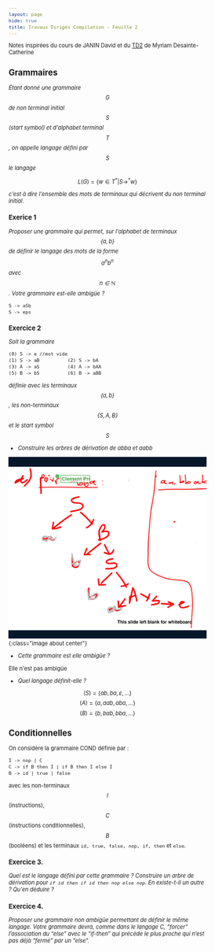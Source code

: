 ```yaml
---
layout: page
hide: true
title: Travaux Dirigés Compilation - Feuille 2
---
```

<script type="text/javascript" async
  src="https://cdn.mathjax.org/mathjax/latest/MathJax.js?config=TeX-MML-AM_CHTML">
</script>

Notes inspirées du cours de JANIN David et du [TD2](https://moodle.bordeaux-inp.fr/pluginfile.php/151721/mod_resource/content/1/td2.pdf) de Myriam Desainte-Catherine 

<style>
html {
 zoom: 0.80;
}
</style>

## Grammaires 

*Étant donné une grammaire $$G$$ de non terminal initial $$S$$ (start symbol) et
d'alphabet terminal $$T$$, on appelle langage défini par $$S$$ le langage* 

$$L(G)=\{w \in T^\ast \vert S \rightarrow^\ast w\}$$

*c'est à dire l'ensemble des mots de terminaux qui décrivent du non terminal
initial*.

### Exerice 1

*Proposer une grammaire qui permet, sur l'alphabet de terminaux $$\{a,b\}$$ de
définir le langage des mots de la forme $$a^n b^n$$ avec $$n \in \mathbb{N}$$.
Votre grammaire est-elle ambigüe ?*

```
S -> aSb
S -> eps
```

### Exercice 2

*Soit la grammaire*

```
(0) S -> e //mot vide
(1) S -> aB          (2) S -> bA
(3) A -> aS          (4) A -> bAA
(5) B -> bS          (6) B -> aBB
```

*définie avec les terminaux $$\{a,b\}$$, les non-terminaux $$\{S,A,B\}$$ et le
start symbol $$S$$* 

+ *Construire les arbres de dérivation de abba et aabb*

![3](/assets/images/compilation/3.png){:class="image about center"}

+ *Cette grammaire est elle ambigüe ?*

Elle n'est pas ambigüe

+ *Quel langage définit-elle ?*

$$(S) = \{ab,ba,\varepsilon,...\}$$ 
$$(A) = \{a, aab, aba, ...\}$$
$$(B) = \{b,bab,bba,...\}$$

## Conditionnelles 

On considère la grammaire COND définie par : 

```
I -> nop | C
C -> if B then I | if B then I else I
B -> id | true | false
```
avec les non-terminaux $$I$$ (instructions), $$C$$ (instructions
conditionnelles), $$B$$ (booléens) et les terminaux `id, true, false, nop, if,
then` et `else`. 

### Exercice 3. 

*Quel est le langage défini par cette grammaire ? Construire un arbre de
dérivation pour `if id then if id then nop else nop`. En existe-t-il un autre ?
Qu'en déduire ?*


### Exercice 4. 

*Proposer une grammaire non ambigüe permettant de définir le même langage. Votre grammaire
devra, comme dans le langage C, “forcer” l’association du “else” avec le “if-then” qui précède le plus proche qui
n’est pas déjà “fermé” par un “else”.*
